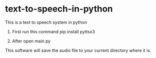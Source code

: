 # text-to-speech-in-python
This is a text to speech system in python

1. First run this command
      pip install pyttsx3
      
2. After open main.py 

This software will save the audio file to your current directory where it is.
